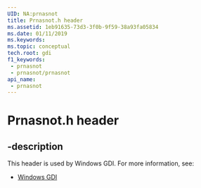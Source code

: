 ```yaml
---
UID: NA:prnasnot
title: Prnasnot.h header
ms.assetid: 1eb91635-73d3-3f0b-9f59-38a93fa05834
ms.date: 01/11/2019
ms.keywords: 
ms.topic: conceptual
tech.root: gdi
f1_keywords:
 - prnasnot
 - prnasnot/prnasnot
api_name:
 - prnasnot
---
```


# Prnasnot.h header


## -description

This header is used by Windows GDI. For more information, see:

- [Windows GDI](../_gdi/index.md)

